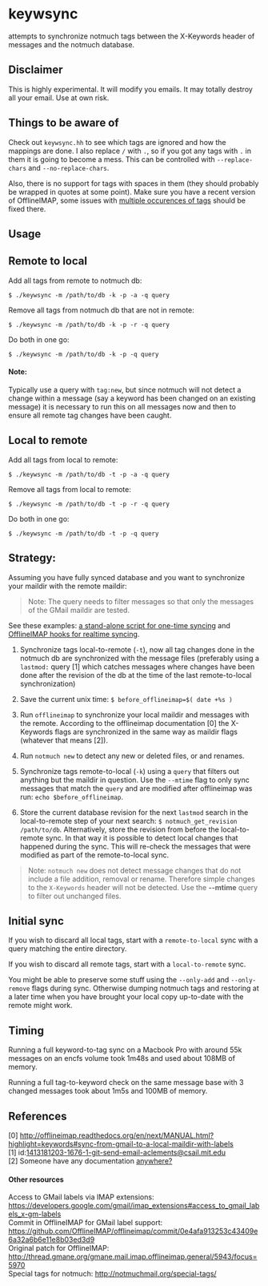 # keywsync

attempts to synchronize notmuch tags between the X-Keywords header of
messages and the notmuch database.

## Disclaimer

This is highly experimental. It will modify you emails. It may totally destroy all your email. Use at own risk.

## Things to be aware of

Check out `keywsync.hh` to see which tags are ignored and how the mappings are
done. I also replace `/` with `.`, so if you got any tags with `.` in them it
is going to become a mess. This can be controlled with `--replace-chars` and
`--no-replace-chars`.

Also, there is no support for tags with spaces in them (they should probably be
wrapped in quotes at some point). Make sure you have a recent version of
OfflineIMAP, some issues with [multiple occurences of
tags](https://github.com/OfflineIMAP/offlineimap/pull/136) should be fixed
there.

## Usage

## Remote to local

Add all tags from remote to notmuch db:

`$ ./keywsync -m /path/to/db -k -p -a -q query`

Remove all tags from notmuch db that are not in remote:

`$ ./keywsync -m /path/to/db -k -p -r -q query`

Do both in one go:

`$ ./keywsync -m /path/to/db -k -p -q query`

#### Note:
Typically use a query with `tag:new`, but since notmuch will not detect a
change within a message (say a keyword has been changed on an existing message)
it is necessary to run this on all messages now and then to ensure all remote
tag changes have been caught.

## Local to remote

Add all tags from local to remote:

`$ ./keywsync -m /path/to/db -t -p -a -q query`

Remove all tags from local to remote:

`$ ./keywsync -m /path/to/db -t -p -r -q query`

Do both in one go:

`$ ./keywsync -m /path/to/db -t -p -q query`

## Strategy:

Assuming you have fully synced database and you want to synchronize your
maildir with the remote maildir:

>  Note: The query needs to filter messages so that only the messages of the
>  GMail maildir are tested.

See these examples:
[a stand-alone script for one-time syncing](examples/fetch_and_sync.sh)
and
[OfflineIMAP hooks for realtime syncing](https://gist.github.com/aureooms/9a49224a47cd153a67dc4af2feeaa379).

1. Synchronize tags local-to-remote (`-t`), now all tag changes done in the
   notmuch db are synchronized with the message files (preferably using a
   `lastmod:` query [1] which catches messages where changes have been done after
   the revision of the db at the time of the last remote-to-local synchronization)

1. Save the current unix time: `$ before_offlineimap=$( date +%s )`

1. Run `offlineimap` to synchronize your local maildir and messages with the
   remote. According to the offlineimap documentation [0] the X-Keywords flags
   are synchronized in the same way as maildir flags (whatever that means [2]).

1. Run `notmuch new` to detect any new or deleted files, or and renames.

1. Synchronize tags remote-to-local (`-k`) using a `query` that filters out anything
   but the maildir in question. Use the `--mtime` flag to only sync messages that match
   the `query` and are modified after offlineimap was run: `echo $before_offlineimap`.

1. Store the current database revision for the next `lastmod` search in the
   local-to-remote step of your next search: `$ notmuch_get_revision
   /path/to/db`. Alternatively, store the revision from before the
   local-to-remote sync. In that way it is possible to detect local changes
   that happened during the sync. This will re-check the messages that were
   modified as part of the remote-to-local sync.

> Note: `notmuch new` does not detect message changes that do not include a file addition,
> removal or rename. Therefore simple changes to the `X-Keywords` header will not be detected.
> Use the **--mtime** query to filter out unchanged files.

## Initial sync

If you wish to discard all local tags, start with  a `remote-to-local` sync with a query
matching the entire directory.

If you wish to discard all remote tags, start with a `local-to-remote` sync.

You might be able to preserve some stuff using the `--only-add` and `--only-remove` flags during
sync. Otherwise dumping notmuch tags and restoring at a later time when you have brought your local
copy up-to-date with the remote might work.

## Timing

Running a full keyword-to-tag sync on a Macbook Pro with around 55k messages on an encfs volume
took 1m48s and used about 108MB of memory.

Running a full tag-to-keyword check on the same message base with 3 changed messages
took about 1m5s and 100MB of memory.


## References

[0] http://offlineimap.readthedocs.org/en/next/MANUAL.html?highlight=keywords#sync-from-gmail-to-a-local-maildir-with-labels  
[1] id:1413181203-1676-1-git-send-email-aclements@csail.mit.edu  
[2] Someone have any documentation [anywhere?](https://github.com/OfflineIMAP/offlineimap/issues/130)

#### Other resources

Access to GMail labels via IMAP extensions: https://developers.google.com/gmail/imap_extensions#access_to_gmail_labels_x-gm-labels  
Commit in OfflineIMAP for GMail label support: https://github.com/OfflineIMAP/offlineimap/commit/0e4afa913253c43409e6a32a6b6e11e8b03ed3d9  
Original patch for OfflineIMAP: http://thread.gmane.org/gmane.mail.imap.offlineimap.general/5943/focus=5970  
Special tags for notmuch: http://notmuchmail.org/special-tags/  

